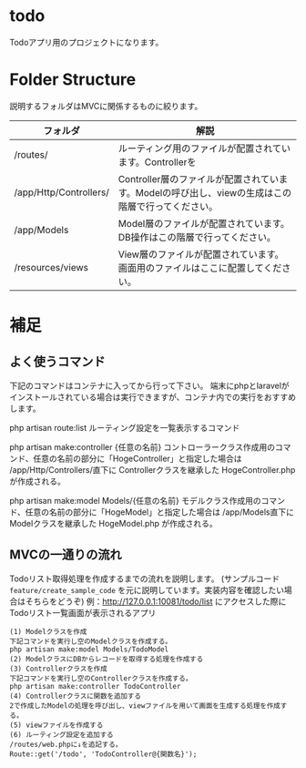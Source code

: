 
# todo

Todoアプリ用のプロジェクトになります。

# Folder Structure
説明するフォルダはMVCに関係するものに絞ります。

| フォルダ | 解説 |
| --- | --- |
| /routes/ | ルーティング用のファイルが配置されています。Controllerを |
| /app/Http/Controllers/ | Controller層のファイルが配置されています。Modelの呼び出し、viewの生成はこの階層で行ってください。 |
| /app/Models | Model層のファイルが配置されています。DB操作はこの階層で行ってください。 |
| /resources/views | View層のファイルが配置されています。画面用のファイルはここに配置してください。 |

# 補足

## よく使うコマンド
下記のコマンドはコンテナに入ってから行って下さい。
端末にphpとlaravelがインストールされている場合は実行できますが、コンテナ内での実行をおすすめします。

php artisan route:list
ルーティング設定を一覧表示するコマンド

php artisan make:controller {任意の名前}
コントローラークラス作成用のコマンド、任意の名前の部分に「HogeController」と指定した場合は
/app/Http/Controllers/直下に Controllerクラスを継承した HogeController.php が作成される。

php artisan make:model Models/{任意の名前}
モデルクラス作成用のコマンド、任意の名前の部分に「HogeModel」と指定した場合は
/app/Models直下に Modelクラスを継承した HogeModel.php が作成される。

## MVCの一通りの流れ
Todoリスト取得処理を作成するまでの流れを説明します。
(サンプルコード `feature/create_sample_code` を元に説明しています。実装内容を確認したい場合はそちらをどうぞ)
例：http://127.0.0.1:10081/todo/list にアクセスした際にTodoリスト一覧画面が表示されるアプリ
```
(1) Modelクラスを作成
下記コマンドを実行し空のModelクラスを作成する。
php artisan make:model Models/TodoModel
(2) ModelクラスにDBからレコードを取得する処理を作成する
(3) Controllerクラスを作成
下記コマンドを実行し空のControllerクラスを作成する。
php artisan make:controller TodoController
(4) Controllerクラスに関数を追加する
2で作成したModelの処理を呼び出し、viewファイルを用いて画面を生成する処理を作成する。
(5) viewファイルを作成する
(6) ルーティング設定を追加する
/routes/web.phpに↓を追記する。
Route::get('/todo', 'TodoController@{関数名}');

```
